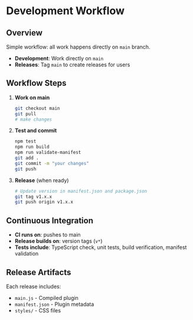 # Development Workflow

## Overview

Simple workflow: all work happens directly on `main` branch.

- **Development**: Work directly on `main`
- **Releases**: Tag `main` to create releases for users

## Workflow Steps

1. **Work on main**
   ```bash
   git checkout main
   git pull
   # make changes
   ```

2. **Test and commit**
   ```bash
   npm test
   npm run build
   npm run validate-manifest
   git add .
   git commit -m "your changes"
   git push
   ```

3. **Release** (when ready)
   ```bash
   # Update version in manifest.json and package.json
   git tag v1.x.x
   git push origin v1.x.x
   ```

## Continuous Integration

- **CI runs on**: pushes to main
- **Release builds on**: version tags (`v*`)
- **Tests include**: TypeScript check, unit tests, build verification, manifest validation

## Release Artifacts

Each release includes:
- `main.js` - Compiled plugin
- `manifest.json` - Plugin metadata  
- `styles/` - CSS files
